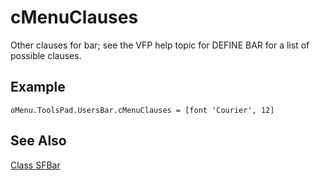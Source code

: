﻿# cMenuClauses

Other clauses for bar; see the VFP help topic for DEFINE BAR for a list of possible clauses.

## Example

```foxpro
oMenu.ToolsPad.UsersBar.cMenuClauses = [font 'Courier', 12]
```

## See Also

[Class SFBar](Class%20SFBar.md)